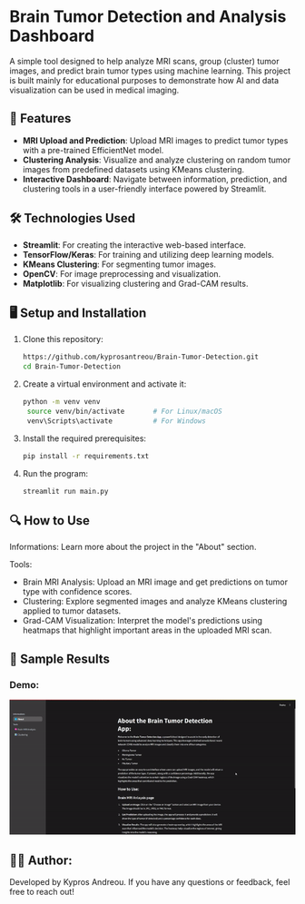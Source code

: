 # Brain Tumor Detection and Analysis Dashboard

A simple tool designed to help analyze MRI scans, group (cluster) tumor images, and predict brain tumor types using machine learning. This project is built mainly for educational purposes to demonstrate how AI and data visualization can be used in medical imaging.


## 🚀 Features

- **MRI Upload and Prediction**: Upload MRI images to predict tumor types with a pre-trained EfficientNet model.
- **Clustering Analysis**: Visualize and analyze clustering on random tumor images from predefined datasets using KMeans clustering.
- **Interactive Dashboard**: Navigate between information, prediction, and clustering tools in a user-friendly interface powered by Streamlit.

## 🛠️ Technologies Used

- **Streamlit**: For creating the interactive web-based interface.
- **TensorFlow/Keras**: For training and utilizing deep learning models.
- **KMeans Clustering**: For segmenting tumor images.
- **OpenCV**: For image preprocessing and visualization.
- **Matplotlib**: For visualizing clustering and Grad-CAM results.
  
## 🖥️ Setup and Installation

1. Clone this repository:
   ```bash
   https://github.com/kyprosantreou/Brain-Tumor-Detection.git
   cd Brain-Tumor-Detection
   ```
2. Create a virtual environment and activate it:
   ```bash
   python -m venv venv
    source venv/bin/activate       # For Linux/macOS
    venv\Scripts\activate          # For Windows
   ```
3. Install the required prerequisites:
   ```bash
   pip install -r requirements.txt
   ```
4. Run the program:
    ```bash
    streamlit run main.py
    ```
## 🔍 How to Use
  Informations:
  Learn more about the project in the "About" section.
  
  Tools:
  - Brain MRI Analysis: Upload an MRI image and get predictions on tumor type with confidence scores.
  - Clustering: Explore segmented images and analyze KMeans clustering applied to tumor datasets.
  - Grad-CAM Visualization: Interpret the model's predictions using heatmaps that highlight important areas in the uploaded       MRI scan.

## 🧪 Sample Results
 ### Demo:
  
   ![Demo 1](Demo/demo.gif) 


## 🧑‍💻 Author:

Developed by Kypros Andreou. If you have any questions or feedback, feel free to reach out!

